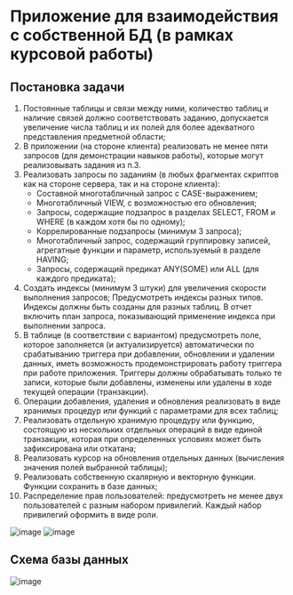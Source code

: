 # Приложение для взаимодействия с собственной БД (в рамках курсовой работы)

## Постановка задачи

1. Постоянные таблицы и связи между ними, количество таблиц и наличие связей 
должно соответствовать заданию, допускается увеличение числа таблиц и их полей 
для более адекватного представления предметной области;
2. В приложении (на стороне клиента) реализовать не менее пяти запросов (для 
демонстрации навыков работы), которые могут реализовывать задания из п.3. 
3. Реализовать запросы по заданиям (в любых фрагментах скриптов как на стороне 
сервера, так и на стороне клиента):
   * Составной многотабличный запрос с CASE-выражением;
   * Многотабличный VIEW, с возможностью его обновления;
   * Запросы, содержащие подзапрос в разделах SELECT, FROM и WHERE (в каждом хотя бы по одному);
   * Коррелированные подзапросы (минимум 3 запроса);
   * Многотабличный запрос, содержащий группировку записей, агрегатные функции и параметр, используемый в разделе HAVING;
   * Запросы, содержащий предикат ANY(SOME) или ALL (для каждого предиката);
4. Создать индексы (минимум 3 штуки) для увеличения скорости выполнения 
запросов;
Предусмотреть индексы разных типов. Индексы должны быть созданы для 
разных таблиц. В отчет включить план запроса, показывающий применение 
индекса при выполнении запроса. 
5. В таблице (в соответствии с вариантом) предусмотреть поле, которое заполняется 
(и актуализируется) автоматически по срабатыванию триггера при добавлении, 
обновлении и удалении данных, иметь возможность продемонстрировать работу 
триггера при работе приложения. Триггеры должны обрабатывать только те 
записи, которые были добавлены, изменены или удалены в ходе текущей операции 
(транзакции).
6. Операции добавления, удаления и обновления реализовать в виде хранимых 
процедур или функций с параметрами для всех таблиц;
7. Реализовать отдельную хранимую процедуру или функцию, состоящую из 
нескольких отдельных операций в виде единой транзакции, которая при 
определенных условиях может быть зафиксирована или откатана;
8. Реализовать курсор на обновления отдельных данных (вычисления значения полей 
выбранной таблицы);
9. Реализовать собственную скалярную и векторную функции. Функции сохранить в 
базе данных;
10. Распределение прав пользователей: предусмотреть не менее двух пользователей с 
разным набором привилегий. Каждый набор привилегий оформить в виде роли.

![image](https://user-images.githubusercontent.com/95019919/229200885-b6470fce-7d0c-49b2-97d2-899cfcb0fdd6.png)
![image](https://user-images.githubusercontent.com/95019919/229200894-89b0a073-f5b3-4d55-b304-029f8dbb8dad.png)


## Схема базы данных

![image](https://user-images.githubusercontent.com/95019919/229200855-7b6e94ef-7fe0-4e16-a21a-6dc8b3e4c350.png)
